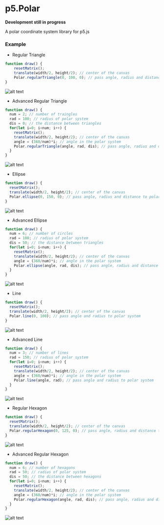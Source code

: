 # p5.Polar
**Development still in progress**

A polar coordinate system library for p5.js

### Example
- Regular Triangle

``` JavaScript
function draw() {
    resetMatrix();
    translate(width/2, height/2); // center of the canvas
    Polar.regularTriangle(0, 100, 0); // pass angle, radius and distance to polar system
}
```
![alt text](https://i.imgur.com/ZIl3qQ4.png "Polar.regularTriangle")

- Advanced Regular Triangle

``` JavaScript
function draw() {
  num = 2; // number of traingles
  rad = 100; // radius of polar system
  dis = 0; // the distance between triangles
  for(let i=0; i<num; i++) {
    resetMatrix();
    translate(width/2, height/2); // center of the canvas
    angle = (360/num)*i; // angle in the polar system
    Polar.regularTriangle(angle, rad, dis); // pass angle, radius and distance to polar system
  }
}
```
![alt text](https://i.imgur.com/YzoN9OM.png "Advanced Polar.regularTriangle")

- Ellipse

``` JavaScript
function draw() {
  resetMatrix();
  translate(width/2, height/2); // center of the canvas
  Polar.ellipse(0, 150, 0); // pass angle, radius and distance to polar system
}
```
![alt text](https://i.imgur.com/0ot3y1B.png "Polar.ellipse")

- Advanced Ellipse

``` JavaScript
function draw() {
  num = 6; // number of circles
  rad = 100; // radius of polar system
  dis = 50; // the distance between triangles
  for(let i=0; i<num; i++) {
    resetMatrix();
    translate(width/2, height/2); // center of the canvas
    angle = (360/num)*i; // angle in the polar system
    Polar.ellipse(angle, rad, dis); // pass angle, radius and distance to polar system
  }
}
```
![alt text](https://i.imgur.com/g9yuIyV.png "Advanced Polar.ellipse")

- Line

``` JavaScript
function draw() {
  resetMatrix();
  translate(width/2, height/2); // center of the canvas
  Polar.line(0, 100); // pass angle and radius to polar system
}
```
![alt text](https://i.imgur.com/wWzEtwW.png "Polar.line")

- Advanced Line

``` JavaScript
function draw() {
  num = 3; // number of lines
  rad = 150; // radius of polar system
  for(let i=0; i<num; i++) {
    resetMatrix(); 
    translate(width/2, height/2); // center of the canvas
    angle = (360/num)*i; // angle in the polar system
    Polar.line(angle, rad); // pass angle and radius to polar system
  }
}
```
![alt text](https://i.imgur.com/VQfvhwN.png "Advanced Polar.line")

- Regular Hexagon

``` JavaScript
function draw() {
  resetMatrix();
  translate(width/2, height/2); // center of the canvas
  Polar.regularHexagon(0, 125, 0); // pass angle, radius and distance to polar system
}
```
![alt text](https://i.imgur.com/qyohW6H.png "Polar.regularHexagon")

- Advanced Regular Hexagon

``` JavaScript
function draw() {
  num = 6; // number of hexagons
  rad = 50; // radius of polar system
  dis = 50; // the distance between hexagons
  for(let i=0; i<num; i++) {
    resetMatrix();
    translate(width/2, height/2); // center of the canvas
    angle = (360/num)*i; // angle in the polar system
    Polar.regularHexagon(angle, rad, dis); // pass angle, radius and distance to polar system
  }
}
```
![alt text](https://i.imgur.com/lgOgB4t.png "Advanced Polar.regularHexagon")
